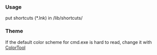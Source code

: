 ### Usage
put shortcuts (*.lnk) in /lib/shortcuts/

### Theme
If the default color scheme for cmd.exe is hard to read, change it with [ColorTool](https://github.com/Microsoft/Terminal/tree/master/src/tools/ColorTool) 